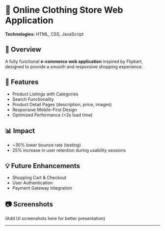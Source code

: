 # 🛒 Online Clothing Store Web Application  

**Technologies:** HTML, CSS, JavaScript  

## 📌 Overview  
A fully functional **e-commerce web application** inspired by Flipkart, designed to provide a smooth and responsive shopping experience.  

## 🚀 Features  
- Product Listings with Categories  
- Search Functionality  
- Product Detail Pages (description, price, images)  
- Responsive Mobile-First Design  
- Optimized Performance (<2s load time)  

## 📊 Impact  
- ~30% lower bounce rate (testing)  
- 25% increase in user retention during usability sessions  

## 💡 Future Enhancements  
- Shopping Cart & Checkout  
- User Authentication  
- Payment Gateway Integration  

## 📷 Screenshots  
(Add UI screenshots here for better presentation)

---

